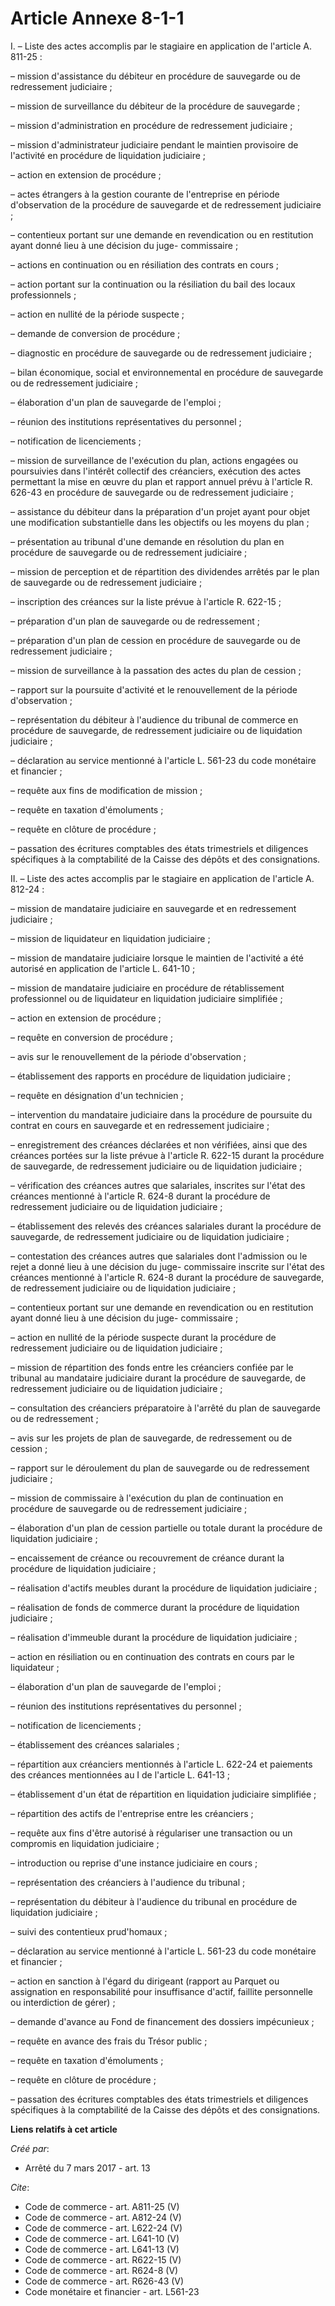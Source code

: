 # Article Annexe 8-1-1

I. – Liste des actes accomplis par le stagiaire en application de l'article A. 811-25 : 

– mission d'assistance du débiteur en procédure de sauvegarde ou de redressement judiciaire ; 

– mission de surveillance du débiteur de la procédure de sauvegarde ; 

– mission d'administration en procédure de redressement judiciaire ; 

– mission d'administrateur judiciaire pendant le maintien provisoire de l'activité en procédure de liquidation judiciaire ; 

– action en extension de procédure ; 

– actes étrangers à la gestion courante de l'entreprise en période d'observation de la procédure de sauvegarde et de
redressement judiciaire ; 

– contentieux portant sur une demande en revendication ou en restitution ayant donné lieu à une décision du juge-
commissaire ; 

– actions en continuation ou en résiliation des contrats en cours ; 

– action portant sur la continuation ou la résiliation du bail des locaux professionnels ; 

– action en nullité de la période suspecte ; 

– demande de conversion de procédure ; 

– diagnostic en procédure de sauvegarde ou de redressement judiciaire ; 

– bilan économique, social et environnemental en procédure de sauvegarde ou de redressement judiciaire ; 

– élaboration d'un plan de sauvegarde de l'emploi ; 

– réunion des institutions représentatives du personnel ; 

– notification de licenciements ; 

– mission de surveillance de l'exécution du plan, actions engagées ou poursuivies dans l'intérêt collectif des créanciers,
exécution des actes permettant la mise en œuvre du plan et rapport annuel prévu à l'article R. 626-43 en procédure de
sauvegarde ou de redressement judiciaire ; 

– assistance du débiteur dans la préparation d'un projet ayant pour objet une modification substantielle dans les objectifs
ou les moyens du plan ; 

– présentation au tribunal d'une demande en résolution du plan en procédure de sauvegarde ou de redressement judiciaire ; 

– mission de perception et de répartition des dividendes arrêtés par le plan de sauvegarde ou de redressement judiciaire ; 

– inscription des créances sur la liste prévue à l'article R. 622-15 ; 

– préparation d'un plan de sauvegarde ou de redressement ; 

– préparation d'un plan de cession en procédure de sauvegarde ou de redressement judiciaire ; 

– mission de surveillance à la passation des actes du plan de cession ; 

– rapport sur la poursuite d'activité et le renouvellement de la période d'observation ; 

– représentation du débiteur à l'audience du tribunal de commerce en procédure de sauvegarde, de redressement judiciaire ou
de liquidation judiciaire ; 

– déclaration au service mentionné à l'article L. 561-23 du code monétaire et financier ; 

– requête aux fins de modification de mission ; 

– requête en taxation d'émoluments ; 

– requête en clôture de procédure ; 

– passation des écritures comptables des états trimestriels et diligences spécifiques à la comptabilité de la Caisse des
dépôts et des consignations. 

II. – Liste des actes accomplis par le stagiaire en application de l'article A. 812-24 : 

– mission de mandataire judiciaire en sauvegarde et en redressement judiciaire ; 

– mission de liquidateur en liquidation judiciaire ; 

– mission de mandataire judiciaire lorsque le maintien de l'activité a été autorisé en application de l'article L. 641-10 ; 

– mission de mandataire judiciaire en procédure de rétablissement professionnel ou de liquidateur en liquidation judiciaire
simplifiée ; 

– action en extension de procédure ; 

– requête en conversion de procédure ; 

– avis sur le renouvellement de la période d'observation ; 

– établissement des rapports en procédure de liquidation judiciaire ; 

– requête en désignation d'un technicien ; 

– intervention du mandataire judiciaire dans la procédure de poursuite du contrat en cours en sauvegarde et en redressement
judiciaire ; 

– enregistrement des créances déclarées et non vérifiées, ainsi que des créances portées sur la liste prévue à l'article R.
622-15 durant la procédure de sauvegarde, de redressement judiciaire ou de liquidation judiciaire ; 

– vérification des créances autres que salariales, inscrites sur l'état des créances mentionné à l'article R. 624-8 durant la
procédure de redressement judiciaire ou de liquidation judiciaire ; 

– établissement des relevés des créances salariales durant la procédure de sauvegarde, de redressement judiciaire ou de
liquidation judiciaire ; 

– contestation des créances autres que salariales dont l'admission ou le rejet a donné lieu à une décision du juge-
commissaire inscrite sur l'état des créances mentionné à l'article R. 624-8 durant la procédure de sauvegarde, de
redressement judiciaire ou de liquidation judiciaire ; 

– contentieux portant sur une demande en revendication ou en restitution ayant donné lieu à une décision du juge-
commissaire ; 

– action en nullité de la période suspecte durant la procédure de redressement judiciaire ou de liquidation judiciaire ; 

– mission de répartition des fonds entre les créanciers confiée par le tribunal au mandataire judiciaire durant la procédure
de sauvegarde, de redressement judiciaire ou de liquidation judiciaire ; 

– consultation des créanciers préparatoire à l'arrêté du plan de sauvegarde ou de redressement ; 

– avis sur les projets de plan de sauvegarde, de redressement ou de cession ; 

– rapport sur le déroulement du plan de sauvegarde ou de redressement judiciaire ; 

– mission de commissaire à l'exécution du plan de continuation en procédure de sauvegarde ou de redressement judiciaire ; 

– élaboration d'un plan de cession partielle ou totale durant la procédure de liquidation judiciaire ; 

– encaissement de créance ou recouvrement de créance durant la procédure de liquidation judiciaire ; 

– réalisation d'actifs meubles durant la procédure de liquidation judiciaire ; 

– réalisation de fonds de commerce durant la procédure de liquidation judiciaire ; 

– réalisation d'immeuble durant la procédure de liquidation judiciaire ; 

– action en résiliation ou en continuation des contrats en cours par le liquidateur ; 

– élaboration d'un plan de sauvegarde de l'emploi ; 

– réunion des institutions représentatives du personnel ; 

– notification de licenciements ; 

– établissement des créances salariales ; 

– répartition aux créanciers mentionnés à l'article L. 622-24 et paiements des créances mentionnées au I de l'article L.
641-13 ; 

– établissement d'un état de répartition en liquidation judiciaire simplifiée ; 

– répartition des actifs de l'entreprise entre les créanciers ; 

– requête aux fins d'être autorisé à régulariser une transaction ou un compromis en liquidation judiciaire ; 

– introduction ou reprise d'une instance judiciaire en cours ; 

– représentation des créanciers à l'audience du tribunal ; 

– représentation du débiteur à l'audience du tribunal en procédure de liquidation judiciaire ; 

– suivi des contentieux prud'homaux ; 

– déclaration au service mentionné à l'article L. 561-23 du code monétaire et financier ; 

– action en sanction à l'égard du dirigeant (rapport au Parquet ou assignation en responsabilité pour insuffisance d'actif,
faillite personnelle ou interdiction de gérer) ; 

– demande d'avance au Fond de financement des dossiers impécunieux ; 

– requête en avance des frais du Trésor public ; 

– requête en taxation d'émoluments ; 

– requête en clôture de procédure ; 

– passation des écritures comptables des états trimestriels et diligences spécifiques à la comptabilité de la Caisse des
dépôts et des consignations.

**Liens relatifs à cet article**

_Créé par_:

  - Arrêté du 7 mars 2017 - art. 13

_Cite_:

  - Code de commerce - art. A811-25 (V)
  - Code de commerce - art. A812-24 (V)
  - Code de commerce - art. L622-24 (V)
  - Code de commerce - art. L641-10 (V)
  - Code de commerce - art. L641-13 (V)
  - Code de commerce - art. R622-15 (V)
  - Code de commerce - art. R624-8 (V)
  - Code de commerce - art. R626-43 (V)
  - Code monétaire et financier - art. L561-23
